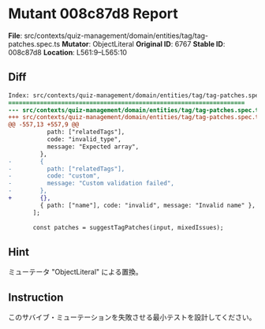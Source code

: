 # Mutant 008c87d8 Report

**File**: src/contexts/quiz-management/domain/entities/tag/tag-patches.spec.ts
**Mutator**: ObjectLiteral
**Original ID**: 6767
**Stable ID**: 008c87d8
**Location**: L561:9–L565:10

## Diff

```diff
Index: src/contexts/quiz-management/domain/entities/tag/tag-patches.spec.ts
===================================================================
--- src/contexts/quiz-management/domain/entities/tag/tag-patches.spec.ts	original
+++ src/contexts/quiz-management/domain/entities/tag/tag-patches.spec.ts	mutated #6767
@@ -557,13 +557,9 @@
           path: ["relatedTags"],
           code: "invalid_type",
           message: "Expected array",
         },
-        {
-          path: ["relatedTags"],
-          code: "custom",
-          message: "Custom validation failed",
-        },
+        {},
         { path: ["name"], code: "invalid", message: "Invalid name" }, // Should be ignored
       ];
 
       const patches = suggestTagPatches(input, mixedIssues);
```

## Hint

ミューテータ "ObjectLiteral" による置換。

## Instruction

このサバイブ・ミューテーションを失敗させる最小テストを設計してください。
